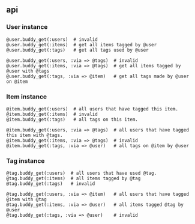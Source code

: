 ## api

### User instance

    @user.buddy_get(:users)  # invalid
    @user.buddy_get(:items)  # get all items tagged by @user
    @user.buddy_get(:tags)   # get all tags used by @user

    @user.buddy_get(:users, :via => @tags)  # invalid
    @user.buddy_get(:items, :via => @tags)  # get all items tagged by @user with @tags
    @user.buddy_get(:tags, :via => @item)   # get all tags made by @user on @item

### Item instance
		
    @item.buddy_get(:users)  # all users that have tagged this item.
    @item.buddy_get(:items)  # invalid
    @item.buddy_get(:tags)   # all tags on this item.

    @item.buddy_get(:users, :via => @tags)  # all users that have tagged this item with @tags.
    @item.buddy_get(:items, :via => @tags)  # invalid
    @item.buddy_get(:tags, :via => @user)   # all tags on @item by @user

### Tag instance

    @tag.buddy_get(:users)  # all users that have used @tag.
    @tag.buddy_get(:items)  # all items tagged by @tag
    @tag.buddy_get(:tags)   # invalid

    @tag.buddy_get(:users, :via => @item)   # all users that have tagged @item with @tag
    @tag.buddy_get(:items, :via => @user)   # all items tagged @tag by @user
    @tag.buddy_get(:tags, :via => @user)    # invalid
